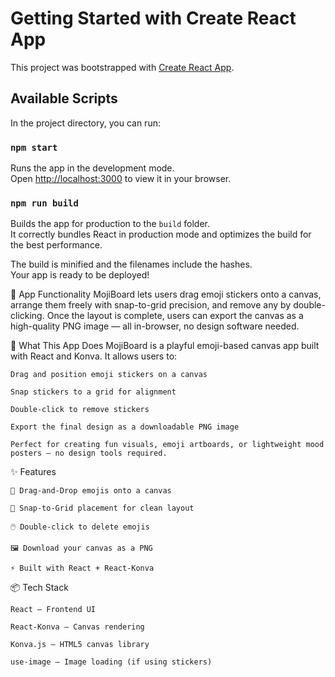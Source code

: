 # Getting Started with Create React App

This project was bootstrapped with [Create React App](https://github.com/facebook/create-react-app).

## Available Scripts

In the project directory, you can run:

### `npm start`

Runs the app in the development mode.\
Open [http://localhost:3000](http://localhost:3000) to view it in your browser.


### `npm run build`

Builds the app for production to the `build` folder.\
It correctly bundles React in production mode and optimizes the build for the best performance.

The build is minified and the filenames include the hashes.\
Your app is ready to be deployed!

🧩 App Functionality
MojiBoard lets users drag emoji stickers onto a canvas, arrange them freely with snap-to-grid precision, and remove any by double-clicking. Once the layout is complete, users can export the canvas as a high-quality PNG image — all in-browser, no design software needed.

🎨 What This App Does
MojiBoard is a playful emoji-based canvas app built with React and Konva.
It allows users to:

    Drag and position emoji stickers on a canvas
  
    Snap stickers to a grid for alignment

    Double-click to remove stickers

    Export the final design as a downloadable PNG image

    Perfect for creating fun visuals, emoji artboards, or lightweight mood posters — no design tools required.

✨ Features

    🧲 Drag-and-Drop emojis onto a canvas

    📐 Snap-to-Grid placement for clean layout

    🖱️ Double-click to delete emojis

    🖼️ Download your canvas as a PNG

    ⚡ Built with React + React-Konva

📦 Tech Stack

    React – Frontend UI

    React-Konva – Canvas rendering

    Konva.js – HTML5 canvas library

    use-image – Image loading (if using stickers)


